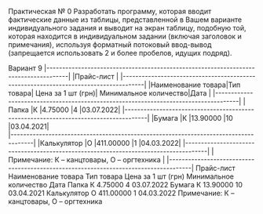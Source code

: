 Практическая № 0
Разработать программу, которая вводит фактические данные из таблицы, представленной в Вашем варианте индивидуального задания и выводит на экран таблицу, подобную той, которая находится в индивидуальном задании (включая заголовок и примечания), используя форматный потоковый ввод-вывод (запрещается использовать 2 и более пробелов, идущих подряд).

Вариант 9
|-------------------------------------------------------------------------------------|
|Прайс-лист																																						|
|-------------------------------------------------------------------------------------|
|Наименование товара|Тип товара|	Цена за 1 шт (грн)|	Минимальное количество|Дата     |
|-------------------------------------------------------------------------------------|
|Папка              |К         |4.75000            |4                      |03.07.2022| 
|-------------------------------------------------------------------------------------|
|Бумага             |К         |13.90000      		 |10            				 |03.04.2021|			 
|-------------------------------------------------------------------------------------|
|Калькулятор        |О         |411.00000          |1                      |04.03.2022| 
|-------------------------------------------------------------------------------------|
|Примечание: К – канцтовары, О – оргтехника                                           |
|-------------------------------------------------------------------------------------|
Прайс-лист
Наименование товара	Тип товара	Цена за 1 шт (грн)	Минимальное количество	Дата
Папка	К	4.75000	4	03.07.2022
Бумага	К	13.90000	10	03.04.2021
Калькулятор	О	411.00000	1	04.03.2022
Примечание: К – канцтовары, О – оргтехника

